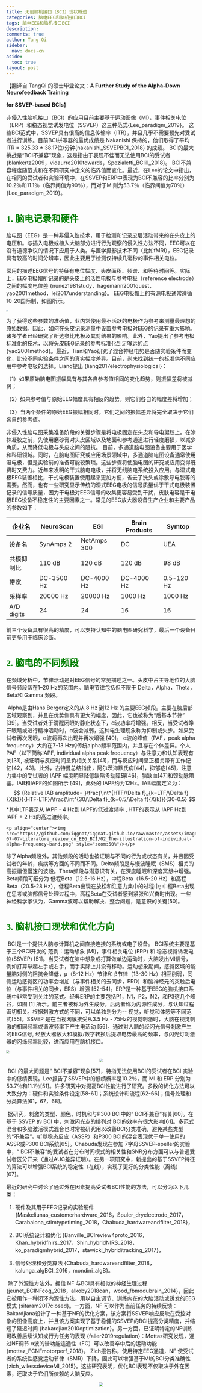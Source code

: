 ```yaml
---
title: 无创脑机接口（BCI）现状概述
categories: 脑电EEG和脑机接口BCI
tags: 脑电EEG和脑机接口BCI
description: 
comments: true
author: Tang Qi
sidebar:
  nav: docs-cn
aside:
  toc: true
layout: post
---
```


【翻译自 TangQi 的硕士毕业论文：**A Further Study of the Alpha-Down Neurofeedback Training**

**for SSVEP-based BCIs**】

​	非侵入性脑机接口（BCI）的应用目前主要基于运动图像（MI)，事件相关电位（ERP）和稳态视觉诱发电位（SSVEP）这三种范式{Lee_paradigm_2019}。 这些BCI范式中，SSVEP具有很高的信息传输率（ITR），并且几乎不需要预先对受试者进行训练。目前BCI拼写器的最优成绩是 Nakanishi 保持的，他们取得了平均 ITR = 325.33 ± 38.17位/分钟{nakanishi_SSVEPBCI_2018} 的成绩。 BCI的最大挑战是“BCI不兼容”现象，这是指由于表现不佳而无法使用BCI的受试者{blankertz2009，vidaurre2010towards，Spezialetti_BCIill_2018}。 BCI不兼容程度随范式和在不同研究中定义的临界值而变化。最近，在Lee的论文中指出，在相同的受试者和实验环境中，在SSVEP和ERP中表现为BCI不兼容的比率分别为10.2％和11.1％（临界阈值为90％），而对于MI则为53.7％（临界阈值为70％）{Lee_paradigm_2019}。

<!--more-->

# <font face="黑体" color=green size=5>1. 脑电记录和硬件</font>

​	脑电图（EEG）是一种非侵入性技术，用于检测和记录皮层活动带来的在头皮上的电压和。与插入电极或植入大脑部分进行行为观察的侵入性方法不同，EEG可以在没有道德争议的情况下应用于人类。与医学摄影技术不同（比如fMRI），EEG记录具有较高的时间分辨率，因此主要用于检测仅持续几毫秒的事件相关电位。

​	常用的描述EEG信号的特征有电位幅度、头皮面积、频谱、和等待时间等。实际上，EEG电极帽所记录的是头皮上的活性电极与参考电极（reference electrode）之间的幅度电位差 {nunez1981study，hagemann2001quest，yao2001method，lei2017understanding}。 EEG电极帽上的有源电极通常遵循10-20国际制，如图所示。

<img src="https://github.com/iqgnat/iqgnat.github.io/raw/master/assets/images/2019-07-07-Literature_review_on_EEG_BCI/01_1020_system.png" style="zoom:30%" />

​	为了获得这些参数的准确值，业内常使用最不活跃的电极作为参考来测量最理想的原始数据。因此，如何在头皮记录测量中设置参考电极对EEG的记录有重大影响。诸多学者已经研究了所选参比电极及其对结果的影响。此外，Yao提出了参考电极标准化的技术，以将头皮EEG记录的参考标准化到足够远的点{yao2001method}。最近，Tian和Yao研究了混合神经电势是否随实验条件而变化，比较不同实验条件之间的真实幅度差异。目前，尚未找到统一的标准供不同应用中参考电极的选择。Liang提出 {liang2017electrophysiological}：

​	（1）如果原始脑电图振幅具有与其各自参考值相同的变化趋势，则振幅差将被减弱； 

​	（2）如果参考值与原始EEG幅度具有相反的趋势，则它们各自的幅度差将增加； 

​	（3）当两个条件的原始EEG振幅相同时，它们之间的振幅差异将完全取决于它们各自的参考值。

​	非侵入性脑电图采集准备阶段的关键步骤是将电极固定在头皮和导电凝胶上。在涂抹凝胶之前，先使用磨砂膏对头皮区域以及地面和参考通道进行轻度磨损，以减少角质，从而降低电极与头皮之间的阻抗。 目前，多通道脑电图设备主要用于医学和科研领域。同时，在脑电图研究或应用场景领域中，多通道脑电图设备通常使用湿电极，但是实验前的准备可能较繁琐。这些步骤将使脑电图的研究或应用变得既费时又费力。近年来发明的干式脑电电极，并将无线脑电系统投入应用。与湿式电极EEG装置相比，干式电极装置使用起来更加方便，省去了洗头或涂敷导电胶等的需要。然而，也有一些研究显示传统的湿式EEG电极的信号质量优于干式电极装置记录的信号质量，因为干电极对EEG信号的收集更容易受到干扰，皮肤电容是干电极EEG设备不稳定性的主要因素之一。常见的EEG放大器设备生产企业和主要产品的参数如下：

| 企业名     | NeuroScan  | EGI         | Brain Products | Symtop     |
| ---------- | ---------- | ----------- | -------------- | ---------- |
| 设备名     | SynAmps 2  | NetAmps 300 | DC             | UEA        |
| 共模抑制比 | 110 dB     | 120 dB      | 120 dB         | 98 dB      |
| 带宽       | DC-3500 Hz | DC-4000 Hz  | DC-4000 Hz     | 0.5-120 Hz |
| 采样率     | 20000 Hz   | 20000 Hz    | 1000 Hz        | 1000 Hz    |
| A/D digits | 24         | 24          | 16             | 16         |

​	前三个设备具有很高的精度，可以支持认知中的脑电图研究科学，最后一个设备目前更多用于临床诊断。


# <font face="黑体" color=green size=5>2. 脑电的不同频段</font>

​	在频域分析中，节律活动是对EEG信号的常见描述之一。头皮中占主导地位的大脑信号频段落在1–20 Hz的范围内。脑电节律包括但不限于 Delta，Alpha，Theta，Beta和 Gamma 频段。

​	Alpha是由Hans Berger定义的从 8 Hz 到12 Hz 的主要EEG频段。主要在脑后部区域观察到，并且在优势侧具有更大的幅度，因此，它也被称为“后基本节律” [39]。当受试者处于清醒闭眼的静止状态下，α波功率将增强。相反，当受试者睁开眼睛或进行精神活动时，α波会减弱，这种电生理现象称为抑制或失步。如果受试者再次闭眼，α波将再次出现并再次增强 [40]。 α波的峰值（PAF，peak alpha frequency）大约在7-13 Hz的传统alpha频率范围内，并且存在个体差异。个人PAF（以下简称IAPF, individual alpha peak frequency）与注意力和认知表现有关[31], 被证明与反应时间呈负相关关系[41]，而与反应时间呈正相关带有工作记忆[42，43]。此外，古特曼总结指出，阿尔茨海默氏病[44]，抑郁症[45]，注意力集中的受试者的 IAPF 幅度明显降低缺陷多动障碍[46]，脑缺血[47]和颈动脉阻塞。IAB和IAPF的如图所示 [49]，此处的 IAPF约为12Hz。IAB幅度定义为：
$$
{Relative IAB amplitude= }\frac{\int^{HTF/\Delta f}_{k=LTF/\Delta f}{X(k)}}{HTF-LTF}/\frac{\int^{30/\Delta f}_{k=0.5/\Delta f}{X(k)}}{30-0.5}
$$
*其中LTF表示从 IAPF - 4 Hz到 IAPF的低过渡频率 , HTF的表示从 IAPF Hz到 IAPF + 2 Hz的高过渡频率。

	<p align="center"><img src="https://github.com/iqgnat/iqgnat.github.io/raw/master/assets/images/2019-07-07-Literature_review_on_EEG_BCI/02_The-illustration-of-individual-alpha-frequency-band.png" style="zoom:50%"/></p>

​	除了Alpha频段外，其他频段的活动也被证明与不同的行为或状态有关，并且因受试者的年龄，疾病等方面的不同而不同。Delta频段是与慢波睡眠（SMS）相关的高振幅但慢速的波段。Theta频段与潜意识有关，在深度睡眠和深度冥想中增强。Beta频段可细分为 低程Beta（12.5-16 Hz），中程Beta（16.5-20 Hz）和高程Beta（20.5-28 Hz）。低程Beta出现在放松和注意力集中的过程中; 中程Beta出现在思考或脑部信号处理过程中，高程Beta在受试者感到紧张和兴奋时出现。一些神经科学家认为，Gamma波可以帮助解决、整合问题，是意识的关键[50]。



# <font face="黑体" color=green size=5>3. 脑机接口现状和优化方向</font>

​	BCI是一个提供人脑与计算机之间直接连接的系统或电子设备。 BCI系统主要是基于三个BCI开发的
范例：运动想象 (MI)，事件相关电位 (ERP) 和 稳态视觉诱发电位(SSVEP) [51]。当受试者在脑中想象或打算做单边运动时，大脑发出MI信号，例如打算举起左手或右手，而手实际上并没有移动。运动想象期间，感觉区域的能量脑对侧的阻抗会降低，μ（8-12 Hz）节律和 β节律（13-30 Hz）相互削弱，同侧运动感觉区的功率会增加（与事件相关的去同步，ERD）和脑神经元的突触后电位（与事件相关的同步，ERS）增强 [52-54]。ERP是一种基于EEG的脑机接口系统中非常受到关注的范式。经典ERP的主要包括P1，N1，P2，N2，和P3这几个峰谷，如图 [1] 所示。前三者被称为外生成分，后两者称为内源性成分，与认知过程密切相关。根据刺激方式的不同，可以单独划分为-- 视觉，听觉和体感等不同范式[55]。SSVEP 是在当视网膜接受从3.5 Hz - 75Hz的视觉刺激时，大脑在视觉刺激的相同频率或谐波频率下产生电活动  [56]。通过对人脑的经闪光信号刺激产生的EEG信号, 经放大器放大和模拟/数字转换后提取电势最高的频率，与闪光灯刺激器的闪烁频率比较，进而应用在脑机接口。

<img src="https://github.com/iqgnat/iqgnat.github.io/raw/master/assets/images/2019-07-07-Literature_review_on_EEG_BCI/03_ERPsample.png" style="zoom:50%" />

<p align="center"><img src="https://github.com/iqgnat/iqgnat.github.io/raw/master/assets/images/2019-07-07-Literature_review_on_EEG_BCI/04_ITRofBCIs.png" style="zoom:50%"/></p>



​	BCI 的最大问题是“ BCI不兼容”现象[57]，特指无法使用BCI的受试者在BCI 实验中的低绩表现。Lee报告了SSVEP中的低绩概率是10.2％，而 MI 和 ERP 分别为53.7％和11.1％[51]。许多研究中对提高BCI性能进行了研究。多数的优化方法可以大致分为：硬件和实验条件设定[58-61]；系统设计和流程[62-66]；信号处理和分类算法[61，67，68]。

​	据研究，刺激的类型、颜色、时机和与P300 BCI中的“ BCI不兼容”有关[60]。在基于 SSVEP 的 BCI 中，刺激闪光点的排列对 BCI的效率有很大影响[61]。多范式混合和多脑激活模式混合也时常被研究用以改善BCI分类准确，避免某些类型的“不兼容”。听觉稳态反应（ASSR）和P300 BCI的混合表现优于单一使用的ASSR或P300 BCI系统[65]。Chabuda发现在参加 7字母SSVEP-speller的实验中，“ BCI不兼容”的受试者在分布时间模式的相关性和SNR分布方面可以与普通受试者区分开来（通过AUC差异证明）。在另一项研究中，新提出的基于SSVEP特征的算法可以增强BCI系统的稳定性（在线），实现了更好的分类性能（离线）[67]。

​	最近的研究中讨论了通过外在因素提高受试者BCI性能的方法，可以分为以下几类：

1. 硬件及其用于EEG记录的实验硬件 {Maskeliunas_customerhardware_2016，Spuler_dryelectrode_2017，Carabalona_stimtypetiming_2018，Chabuda_hardwareandfilter_2018}，

2. BCI系统设计和优化 {Banville_BCIreview4proto_2016，Khan_hybridfnirs_2017，Shin_hybridNIRS_2018，ko_paradigmhybrid_2017，stawicki_hybriditracking_2017}，
3. 信号处理和分类算法 {Chabuda_hardwareandfilter_2018，kalunga_algBCI_2016，mondini_algB}。
   

​    除了外源性方法外，据信 NF 与BCI具有相似的神经生理过程 {jeunet_BCINFcog_2018，alkoby2018can，wood_fbmodubrain_2014}，因此它被用作一种闭环内源性方法，用以自主调节、训练内在的大脑活动或诱发的EEG模式 {sitaram2017closed}。一方面，NF 可以作为当前任务的持续反馈： Bakardjiana设计了一种基于NF的优化方案，该方案将SSVEP响应反映在受控对象的图像高度上，并且该方案实现了基于稳健的SSVEP的BCI提高分类精度，并缩短了延迟时间 {bakardjian2010optimization}。另一方面，已证明特定的NF训练可改善后续认知或行为任务的表现 {faller2019regulation}：Mottaz研究发现，通过NF调节 α波的谱功能连通性（FC）可以改善卒中后的运动功能 {mottaz_FCNFmotorperf_2018}。 Zich报告称，使用特定EEG通道，NF 使受试者的系统性感觉运动节律（SMR）下降，因此可以增强基于MI的BCI分类准确性 {zich_wilessdeviceMI_2015}。这些研究表明，优化BCI表现不仅取决于外在因素，还取决于它们所依赖的大脑反应。

<p align="center"><img src="https://github.com/iqgnat/iqgnat.github.io/raw/master/assets/images/2019-07-07-Literature_review_on_EEG_BCI/05_NeurofeedbackSample.png" style="zoom:70%"/></p>



